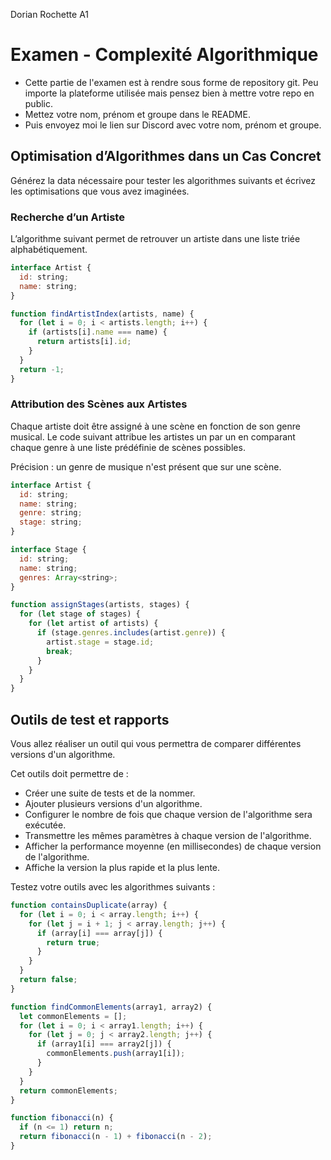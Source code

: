 Dorian Rochette
A1

# Examen - Complexité Algorithmique

- Cette partie de l'examen est à rendre sous forme de repository git. Peu importe la plateforme utilisée mais pensez bien à mettre votre repo en public.
- Mettez votre nom, prénom et groupe dans le README.
- Puis envoyez moi le lien sur Discord avec votre nom, prénom et groupe.

## Optimisation d’Algorithmes dans un Cas Concret

Générez la data nécessaire pour tester les algorithmes suivants et écrivez les optimisations que vous avez imaginées.

### Recherche d’un Artiste

L’algorithme suivant permet de retrouver un artiste dans une liste triée alphabétiquement.

```js
interface Artist {
  id: string;
  name: string;
}

function findArtistIndex(artists, name) {
  for (let i = 0; i < artists.length; i++) {
    if (artists[i].name === name) {
      return artists[i].id;
    }
  }
  return -1;
}
```

### Attribution des Scènes aux Artistes

Chaque artiste doit être assigné à une scène en fonction de son genre musical. Le code suivant attribue les artistes un par un en comparant chaque genre à une liste prédéfinie de scènes possibles.

Précision : un genre de musique n'est présent que sur une scène.

```js
interface Artist {
  id: string;
  name: string;
  genre: string;
  stage: string;
}

interface Stage {
  id: string;
  name: string;
  genres: Array<string>;
}

function assignStages(artists, stages) {
  for (let stage of stages) {
    for (let artist of artists) {
      if (stage.genres.includes(artist.genre)) {
        artist.stage = stage.id;
        break;
      }
    }
  }
}
```

## Outils de test et rapports

Vous allez réaliser un outil qui vous permettra de comparer différentes versions d'un algorithme.

Cet outils doit permettre de :

- Créer une suite de tests et de la nommer.
- Ajouter plusieurs versions d'un algorithme.
- Configurer le nombre de fois que chaque version de l'algorithme sera exécutée.
- Transmettre les mêmes paramètres à chaque version de l'algorithme.
- Afficher la performance moyenne (en millisecondes) de chaque version de l'algorithme.
- Affiche la version la plus rapide et la plus lente.

Testez votre outils avec les algorithmes suivants :

```js
function containsDuplicate(array) {
  for (let i = 0; i < array.length; i++) {
    for (let j = i + 1; j < array.length; j++) {
      if (array[i] === array[j]) {
        return true;
      }
    }
  }
  return false;
}
```

```js
function findCommonElements(array1, array2) {
  let commonElements = [];
  for (let i = 0; i < array1.length; i++) {
    for (let j = 0; j < array2.length; j++) {
      if (array1[i] === array2[j]) {
        commonElements.push(array1[i]);
      }
    }
  }
  return commonElements;
}
```

```js
function fibonacci(n) {
  if (n <= 1) return n;
  return fibonacci(n - 1) + fibonacci(n - 2);
}
```
